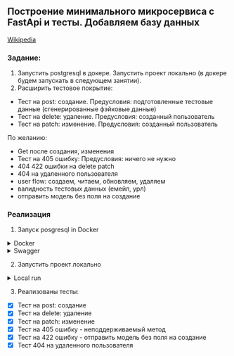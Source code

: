 ## Построение минимального микросервиса с FastApi и тесты. Добавляем базу данных

[Wikipedia](https://github.com/MDN78/qaguru_advanced_1_2/wiki/Add-database)

### Задание:

1. Запустить postgresql в докере.
   Запустить проект локально (в докере будем запускать в следующем занятии).
2. Расширить тестовое покрытие:
- Тест на post: создание. Предусловия: подготовленные тестовые данные (сгенерированные фэйковые данные)
- Тест на delete: удаление. Предусловия: созданный пользователь
- Тест на patch: изменение. Предусловия: созданный пользователь

По желанию:

- Get после создания, изменения
- Тест на 405 ошибку: Предусловия: ничего не нужно
- 404 422 ошибки на delete patch
- 404 на удаленного пользователя
- user flow: создаем, читаем, обновляем, удаляем
- валидность тестовых данных (емейл, урл)
- отправить модель без поля на создание

### Реализация

1. Запуск posgresql in Docker

<details><summary>Docker</summary>
<br>
<img src="assets/docker_container.PNG">
<img src="assets/docker_compose_run.PNG">
</details>    

<details><summary>Swagger</summary>
<br>
<img src="assets/swagger.PNG">
</details>    

2. Запустить проект локально

<details><summary>Local run</summary>
<br>
<img src="assets/docker_run.PNG">
</details>  

3. Реализованы тесты:

- [x] Тест на post: создание
- [x] Тест на delete: удаление
- [x] Тест на patch: изменение
- [x] Тест на 405 ошибку - неподдерживаемый метод
- [x] Тест на 422 ошибку - отправить модель без поля на создание
- [x] Тест 404 на удаленного пользователя